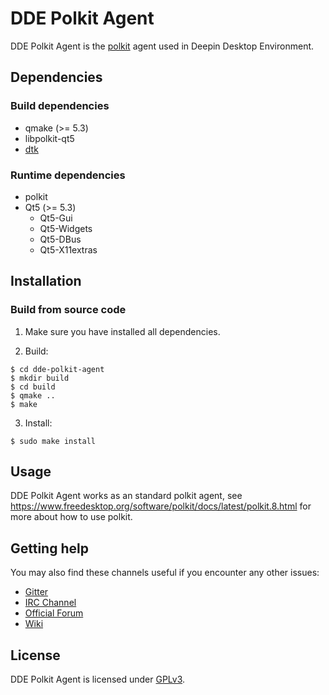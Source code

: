 # DDE Polkit Agent

DDE Polkit Agent is the [polkit](https://www.freedesktop.org/software/polkit/docs/latest/polkit.8.html) agent used in Deepin Desktop Environment.

## Dependencies

### Build dependencies

* qmake (>= 5.3)
* libpolkit-qt5
* [dtk](https://github.com/linuxdeepin/libdtk)

### Runtime dependencies

* polkit
* Qt5 (>= 5.3)
  * Qt5-Gui
  * Qt5-Widgets
  * Qt5-DBus
  * Qt5-X11extras

## Installation

### Build from source code

1. Make sure you have installed all dependencies.

2. Build:
```
$ cd dde-polkit-agent
$ mkdir build
$ cd build
$ qmake ..
$ make
```

3. Install:
```
$ sudo make install
```

## Usage

DDE Polkit Agent works as an standard polkit agent, see https://www.freedesktop.org/software/polkit/docs/latest/polkit.8.html for 
more about how to use polkit.

## Getting help

You may also find these channels useful if you encounter any other issues:

* [Gitter](https://gitter.im/orgs/linuxdeepin/rooms)
* [IRC Channel](https://webchat.freenode.net/?channels=deepin)
* [Official Forum](https://bbs.deepin.org/)
* [Wiki](http://wiki.deepin.org/)

## License

DDE Polkit Agent is licensed under [GPLv3](https://github.com/linuxdeepin/developer-center/wiki/LICENSE).
